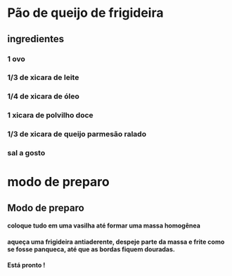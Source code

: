 # Pão de queijo de frigideira

## ingredientes 

### 1 ovo

### 1/3 de xicara de leite

### 1/4 de xicara de óleo

### 1 xicara de polvilho doce 

### 1/3 de xicara de queijo parmesão ralado

### sal a gosto

# modo de preparo 

## Modo de preparo

#### coloque tudo em uma vasilha até formar uma massa homogênea

#### aqueça uma frigideira antiaderente, despeje parte da massa e frite como se fosse panqueca, até que as bordas fiquem douradas.

#### Está pronto !



 

